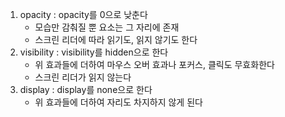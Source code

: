 1. opacity : opacity를 0으로 낮춘다
	- 모습만 감춰질 뿐 요소는 그 자리에 존재
	- 스크린 리더에 따라 읽기도, 읽지 않기도 한다
2. visibility : visibility를 hidden으로 한다
	- 위 효과들에 더하여 마우스 오버 효과나 포커스, 클릭도 무효화한다
	- 스크린 리더가 읽지 않는다
3. display : display를 none으로 한다
	- 위 효과들에 더하여 자리도 차지하지 않게 된다